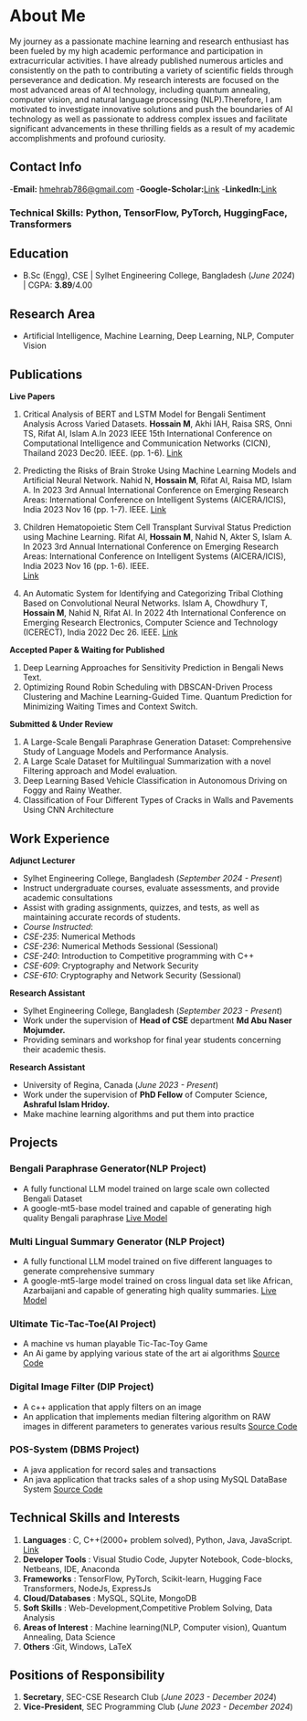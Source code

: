 # About Me

My journey as a passionate machine learning and research enthusiast has been fueled by my high academic performance and participation in extracurricular activities. I have already published numerous articles and consistently on the path to contributing a variety of scientific fields through perseverance and dedication. My research interests are focused on the most advanced areas of AI technology, including quantum annealing, computer vision, and natural language processing (NLP).Therefore, I am motivated to investigate innovative solutions and push the boundaries of AI technology as well as passionate to address complex issues and facilitate significant advancements in these thrilling fields as a result of my academic accomplishments and profound curiosity.

## Contact Info
-**Email:** hmehrab786@gmail.com
-**Google-Scholar:**[Link](https://scholar.google.com/citations?user=ivNRx64AAAAJ&hl=en)
-**LinkedIn:**[Link](https://www.linkedin.com/in/md-mehrab-hossain-645594174/)

### Technical Skills: Python, TensorFlow, PyTorch, HuggingFace, Transformers

## Education
- B.Sc (Engg), CSE | Sylhet Engineering College, Bangladesh (_June 2024_) | CGPA: **3.89**/4.00

## Research Area
- Artificial Intelligence, Machine Learning, Deep Learning, NLP, Computer Vision

## Publications

**Live Papers**
1.  Critical Analysis of BERT and LSTM Model for Bengali Sentiment Analysis Across Varied Datasets.
**Hossain M**, Akhi IAH, Raisa SRS, Onni TS, Rifat AI, Islam A.In 2023 IEEE 15th International
Conference on Computational Intelligence and Communication Networks (CICN), Thailand 2023 Dec20. IEEE. (pp. 1-6).
[Link](https://ieeexplore.ieee.org/abstract/document/10402353)

2.  Predicting the Risks of Brain Stroke Using Machine Learning Models and Artificial Neural Network.
Nahid N, **Hossain M**, Rifat AI, Raisa MD, Islam A. In 2023 3rd Annual International Conference on
Emerging Research Areas: International Conference on Intelligent Systems (AICERA/ICIS), India 2023
Nov 16 (pp. 1-7). IEEE. 
[Link](https://ieeexplore.ieee.org/document/10420159)

3. Children Hematopoietic Stem Cell Transplant Survival Status Prediction using Machine Learning.
Rifat AI, **Hossain M**, Nahid N, Akter S, Islam A. In 2023 3rd Annual International Conference on
Emerging Research Areas: International Conference on Intelligent Systems (AICERA/ICIS), India 2023
Nov 16 (pp. 1-6). IEEE.  
[Link](https://ieeexplore.ieee.org/abstract/document/10420035)

4.  An Automatic System for Identifying and Categorizing Tribal Clothing Based on Convolutional Neural
Networks. Islam A, Chowdhury T, **Hossain M**, Nahid N, Rifat AI. In 2022 4th International Conference
on Emerging Research Electronics, Computer Science and Technology (ICERECT), India 2022 Dec 26.
IEEE. 
[Link](https://ieeexplore.ieee.org/document/10060409)

**Accepted Paper & Waiting for Published**
1. Deep Learning Approaches for Sensitivity Prediction in Bengali News Text.
2. Optimizing Round Robin Scheduling with DBSCAN-Driven Process Clustering and Machine
Learning-Guided Time. Quantum Prediction for Minimizing Waiting Times and Context Switch.

**Submitted & Under Review**
1. A Large-Scale Bengali Paraphrase Generation Dataset: Comprehensive Study of
Language Models and Performance Analysis.
2. A Large Scale Dataset for Multilingual Summarization with a novel Filtering approach and Model
evaluation.
3. Deep Learning Based Vehicle Classification in Autonomous Driving on Foggy and Rainy Weather.
4. Classification of Four Different Types of Cracks in Walls and Pavements Using CNN Architecture


## Work Experience

**Adjunct Lecturer**
- Sylhet Engineering College, Bangladesh (_September 2024 - Present_)
- Instruct undergraduate courses, evaluate assessments, and provide academic consultations
- Assist with grading assignments, quizzes, and tests, as well as maintaining accurate records of students.
- *Course Instructed*:
- *CSE-235*: Numerical Methods
- *CSE-236*: Numerical Methods Sessional (Sessional)
- *CSE-240*: Introduction to Competitive programming with C++
- *CSE-609*: Cryptography and Network Security
- *CSE-610*: Cryptography and Network Security (Sessional)

**Research Assistant**
- Sylhet Engineering College, Bangladesh (_September 2023 - Present_)
- Work under the supervision of **Head of CSE** department **Md Abu Naser Mojumder.**
- Providing seminars and workshop for final year students concerning their academic thesis.

**Research Assistant**
- University of Regina, Canada (_June 2023 - Present_)
- Work under the supervision of **PhD Fellow** of Computer Science, **Ashraful Islam Hridoy.**
- Make machine learning algorithms and put them into practice

## Projects
### Bengali Paraphrase Generator(NLP Project)
- A fully functional LLM model trained on large scale own collected Bengali Dataset
- A google-mt5-base model trained and capable of generating high quality Bengali paraphrase
[Live Model](https://huggingface.co/mHossain/bangla-para-v3-500000)


### Multi Lingual Summary Generator (NLP Project)
- A fully functional LLM model trained on five different languages to generate comprehensive summary
- A google-mt5-large model trained on cross lingual data set like African, Azarbaijani and capable of generating
high quality summaries.
[Live Model](https://huggingface.co/mHossain/ml_sum_v1)

### Ultimate Tic-Tac-Toe(AI Project)
- A machine vs human playable Tic-Tac-Toy Game 
- An Ai game by applying various state of the art ai algorithms
[Source Code](https://github.com/Mehrab-Hossain/Ultimate-Tic---Tac--Toe-AI---C-/blob/main/ultimate_tic_tac_toe_final.cpp)

### Digital Image Filter (DIP Project)
- A c++ application that apply filters on an image 
- An application that implements median filtering algorithm on RAW images in different parameters to generates
various results
[Source Code](https://github.com/Mehrab-Hossain/Digital_image_processing_RAW_Image_median_filter/blob/main/testing_filter_code.cpp)

### POS-System (DBMS Project)
- A java application for record sales and transactions  
- An java application that tracks sales of a shop using MySQL DataBase System
[Source Code](https://github.com/Mehrab-Hossain/POS-System)


## Technical Skills and Interests
1. **Languages** : C, C++(2000+ problem solved), Python, Java, JavaScript. [Link](https://www.stopstalk.com/user/profile/mehrab)
2. **Developer Tools** : Visual Studio Code, Jupyter Notebook, Code-blocks, Netbeans, IDE, Anaconda
3. **Frameworks** : TensorFlow, PyTorch, Scikit-learn, Hugging Face Transformers, NodeJs, ExpressJs
4. **Cloud/Databases** : MySQL, SQLite, MongoDB
5. **Soft Skills** : Web-Development,Competitive Problem Solving, Data Analysis
6. **Areas of Interest** : Machine learning(NLP, Computer vision), Quantum Annealing, Data Science
7. **Others** :Git, Windows, LaTeX

## Positions of Responsibility
1. **Secretary**, SEC-CSE Research Club (_June 2023 - December 2024_)
2. **Vice-President**, SEC Programming Club (_June 2023 - December 2024_)

